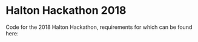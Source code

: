 # Halton Hackathon 2018
Code for the 2018 Halton Hackathon, requirements for which can be found here: 
